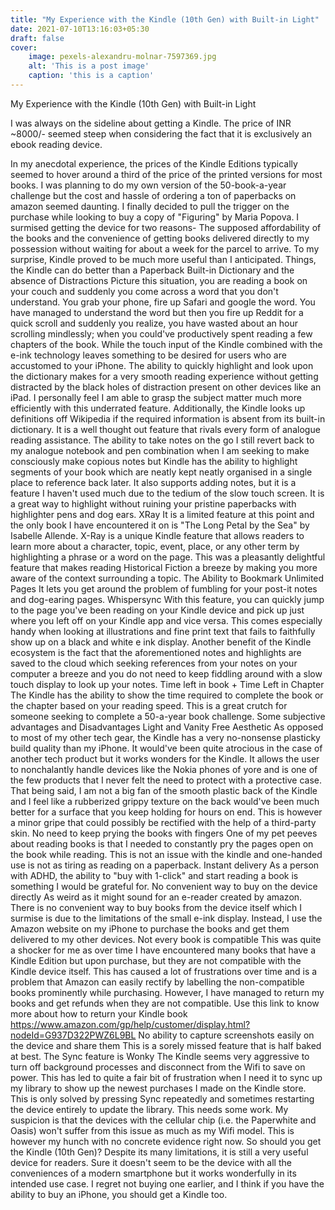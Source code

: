 ```yaml
---
title: "My Experience with the Kindle (10th Gen) with Built-in Light"
date: 2021-07-10T13:16:03+05:30
draft: false
cover: 
    image: pexels-alexandru-molnar-7597369.jpg
    alt: 'This is a post image'
    caption: 'this is a caption'
---
```


My Experience with the Kindle (10th Gen) with Built-in Light

I was always on the sideline about getting a Kindle. The price of INR ~8000/- seemed steep when considering the fact that it is exclusively an ebook reading device.

In my anecdotal experience, the prices of the Kindle Editions typically seemed to hover around a third of the price of the printed versions for most books. I was planning to do my own version of the 50-book-a-year challenge but the cost and hassle of ordering a ton of paperbacks on amazon seemed daunting.
I finally decided to pull the trigger on the purchase while looking to buy a copy of "Figuring" by Maria Popova. I surmised getting the device for two reasons- The supposed affordability of the books and the convenience of getting books delivered directly to my possession without waiting for about a week for the parcel to arrive.
To my surprise, Kindle proved to be much more useful than I anticipated.
Things, the Kindle can do better than a Paperback
Built-in Dictionary and the absence of Distractions
Picture this situation, you are reading a book on your couch and suddenly you come across a word that you don't understand. You grab your phone, fire up Safari and google the word. You have managed to understand the word but then you fire up Reddit for a quick scroll and suddenly you realize, you have wasted about an hour scrolling mindlessly; when you could've productively spent reading a few chapters of the book. While the touch input of the Kindle combined with the e-ink technology leaves something to be desired for users who are accustomed to your iPhone. The ability to quickly highlight and look upon the dictionary makes for a very smooth reading experience without getting distracted by the black holes of distraction present on other devices like an iPad. I personally feel I am able to grasp the subject matter much more efficiently with this underrated feature.
Additionally, the Kindle looks up definitions off Wikipedia if the required information is absent from its built-in dictionary. It is a well thought out feature that rivals every form of analogue reading assistance.
The ability to take notes on the go
I still revert back to my analogue notebook and pen combination when I am seeking to make consciously make copious notes but Kindle has the ability to highlight segments of your book which are neatly kept neatly organised in a single place to reference back later. It also supports adding notes, but it is a feature I haven't used much due to the tedium of the slow touch screen.
It is a great way to highlight without ruining your pristine paperbacks with highlighter pens and dog ears.
XRay
It is a limited feature at this point and the only book I have encountered it on is "The Long Petal by the Sea" by Isabelle Allende. X-Ray is a unique Kindle feature that allows readers to learn more about a character, topic, event, place, or any other term by highlighting a phrase or a word on the page. This was a pleasantly delightful feature that makes reading Historical Fiction a breeze by making you more aware of the context surrounding a topic.
The Ability to Bookmark Unlimited Pages
It lets you get around the problem of fumbling for your post-it notes and dog-earing pages.
Whispersync
With this feature, you can quickly jump to the page you've been reading on your Kindle device and pick up just where you left off on your Kindle app and vice versa.
This comes especially handy when looking at illustrations and fine print text that fails to faithfully show up on a black and white e ink display.
Another benefit of the Kindle ecosystem is the fact that the aforementioned notes and highlights are saved to the cloud which seeking references from your notes on your computer a breeze and you do not need to keep fiddling around with a slow touch display to look up your notes.
Time left in book + Time Left in Chapter
The Kindle has the ability to show the time required to complete the book or the chapter based on your reading speed. This is a great crutch for someone seeking to complete a 50-a-year  book challenge.
Some subjective advantages and Disadvantages
Light and Vanity Free Aesthetic
As opposed to most of my other tech gear, the Kindle has a very no-nonsense plasticky build quality than my iPhone. It would've been quite atrocious in the case of another tech product but it works wonders for the Kindle. It allows the user to nonchalantly handle devices like the Nokia phones of yore and is one of the few products that I never felt the need to protect with a protective case.
That being said, I am not a big fan of the smooth plastic back of the Kindle and I feel like a rubberized grippy texture on the back would've been much better for a surface that you keep holding for hours on end. This is however a minor gripe that could possibly be rectified with the help of a third-party skin.
No need to keep prying the books with fingers
One of my pet peeves about reading books is that I needed to constantly pry the pages open on the book while reading. This is not an issue with the kindle and one-handed use is not as tiring as reading on a paperback.
Instant delivery
As a person with ADHD, the ability to "buy with 1-click" and start reading a book is something I would be grateful for.
No convenient way to buy on the device directly
As weird as it might sound for an e-reader created by amazon. There is no convenient way to buy books from the device itself which I surmise is due to the limitations of the small e-ink display.
Instead, I use the Amazon website on my iPhone to purchase the books and get them delivered to my other devices.
Not every book is compatible
This was quite a shocker for me as over time I have encountered many books that have a Kindle Edition but upon purchase, but they are not compatible with the Kindle device itself. This has caused a lot of frustrations over time and is a problem that Amazon can easily rectify by labelling the non-compatible books prominently while purchasing. However, I have managed to return my books and get refunds when they are not compatible. Use this link to know more about how to return your Kindle book https://www.amazon.com/gp/help/customer/display.html?nodeId=G937D322PWZ6L9BL
No ability to capture screenshots easily on the device and share them
This is a sorely missed feature that is half baked at best.
The Sync feature is Wonky
The Kindle seems very aggressive to turn off background processes and disconnect from the Wifi to save on power. This has led to quite a fair bit of frustration when I need it to sync up my library to show up the newest purchases I made on the Kindle store. This is only solved by pressing Sync repeatedly and sometimes restarting the device entirely to update the library. This needs some work.
My suspicion is that the devices with the cellular chip (i.e. the Paperwhite and Oasis) won't suffer from this issue as much as my Wifi model. This is however my hunch with no concrete evidence right now.
So should you get the Kindle (10th Gen)?
Despite its many limitations, it is still a very useful device for readers. Sure it doesn't seem to be the device with all the conveniences of a modern smartphone but it works wonderfully in its intended use case. I regret not buying one earlier, and I think if you have the ability to buy an iPhone, you should get a Kindle too.
